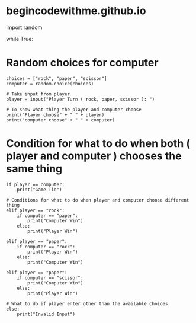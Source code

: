 # begincodewithme.github.io
import random

while True:
   
   # Random choices for computer
    choices = ["rock", "paper", "scissor"]
    computer = random.choice(choices)
    
    # Take input from player
    player = input("Player Turn ( rock, paper, scissor ): ")
    
    # To show what thing the player and computer choose
    print("Player choose" + " " + player)
    print("computer choose" + " " + computer)
   
   # Condition for what to do when both ( player and computer ) chooses the same thing
    if player == computer:
        print("Game Tie")
    
    # Conditions for what to do when player and computer choose different thing
    elif player == "rock":
        if computer == "paper":
            print("Computer Win")
        else:
            print("Player Win")
    
    elif player == "paper":
        if computer == "rock":
            print("Player Win")
        else:
            print("Computer Win")
    
    elif player == "paper":
        if computer == "scissor":
            print("Computer Win")
        else:
            print("Player Win")
    
    # What to do if player enter other than the available choices
    else:
        print("Invalid Input")
